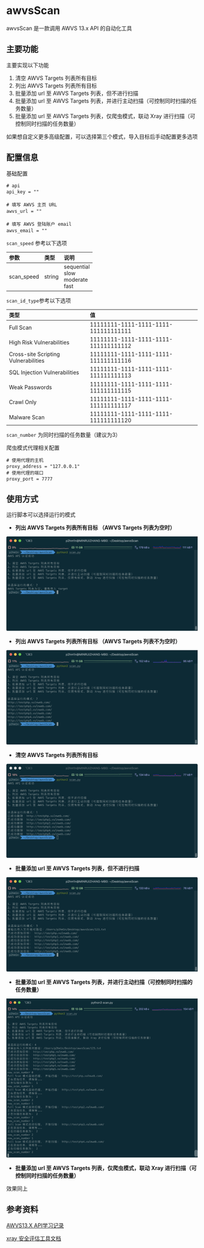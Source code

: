 # awvsScan

awvsScan 是一款调用 AWVS 13.x API 的自动化工具

## 主要功能

主要实现以下功能

1. 清空 AWVS Targets 列表所有目标
2. 列出 AWVS Targets 列表所有目标
3. 批量添加 url 至 AWVS Targets 列表，但不进行扫描
4. 批量添加 url 至 AWVS Targets 列表，并进行主动扫描（可控制同时扫描的任务数量）
5. 批量添加 url 至 AWVS Targets 列表，仅爬虫模式，联动 Xray 进行扫描（可控制同时扫描的任务数量）



如果想自定义更多高级配置，可以选择第三个模式，导入目标后手动配置更多选项

## 配置信息

基础配置

```txt
# api 
api_key = ""

# 填写 AWVS 主页 URL
awvs_url = ""

# 填写 AWVS 登陆账户 email
awvs_email = ""
```

`scan_speed` 参考以下选项

| 参数       | 类型   | 说明                                        |
| :--------- | :----- | :------------------------------------------ |
| scan_speed | string | sequential <br>slow <br/>moderate <br/>fast |

`scan_id_type`参考以下选项

| 类型 | 值   |
| :----------------------------------- | :----------------------------------- |
| Full Scan                            | 11111111-1111-1111-1111-111111111111 |
| High Risk Vulnerabilities            | 11111111-1111-1111-1111-111111111112 |
| Cross-site Scripting Vulnerabilities | 11111111-1111-1111-1111-111111111116 |
| SQL Injection Vulnerabilities        | 11111111-1111-1111-1111-111111111113 |
| Weak Passwords                       | 11111111-1111-1111-1111-111111111115 |
| Crawl Only                           | 11111111-1111-1111-1111-111111111117 |
| Malware Scan                         | 11111111-1111-1111-1111-111111111120 |

`scan_number` 为同时扫描的任务数量（建议为3）



爬虫模式代理相关配置

```
# 使用代理的主机
proxy_address = "127.0.0.1"
# 使用代理的端口
proxy_port = 7777
```

## 使用方式

运行脚本可以选择运行的模式

- **列出 AWVS Targets 列表所有目标 （AWVS Targets 列表为空时）**

![](README/image-20210130195522986.png)



- **列出 AWVS Targets 列表所有目标 （AWVS Targets 列表不为空时）**

![](README/image-20210130195905560.png)



- **清空 AWVS Targets 列表所有目标**

![](README/image-20210130200116892.png)



- **批量添加 url 至 AWVS Targets 列表，但不进行扫描**

![](README/image-20210130195734971.png)



- **批量添加 url 至 AWVS Targets 列表，并进行主动扫描（可控制同时扫描的任务数量）**

![](README/image-20210130200315600.png)



- **批量添加 url 至 AWVS Targets 列表，仅爬虫模式，联动 Xray 进行扫描（可控制同时扫描的任务数量）**



效果同上



## 参考资料

[AWVS13.X API学习记录](https://www.sqlsec.com/2020/04/awvsapi.html#toc-heading-32)

[xray 安全评估工具文档](https://docs.xray.cool/)

